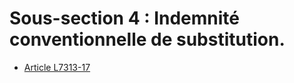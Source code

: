 # Sous-section 4 : Indemnité conventionnelle de substitution.

* [Article L7313-17](./LEGIARTI000006904739.md)
